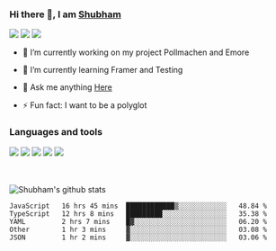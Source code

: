 ### Hi there 👋, I am <a href="https://shubhski.dev/" target="_blank">Shubham</a>

<a href="https://twitter.com/shubhski" target="_blank"><img src="https://img.icons8.com/color/48/000000/twitter.png"/></a>
<a href="https://www.linkedin.com/in/shubhski/" target="_blank"><img src="https://img.icons8.com/fluent/48/000000/linkedin.png"/></a>
<a href="mailto:shubham88ingh@gmail.com"><img src="https://img.icons8.com/ios/48/000000/important-mail.png"/></a>

- 🔭 I’m currently working on  my project Pollmachen and Emore
- 🌱 I’m currently learning Framer and Testing 

- 💬 Ask me anything [Here](https://github.com/shubhsk88/shubhsk88/issues)
- ⚡ Fun fact: I want to be a polyglot 

### Languages and tools


<div>
<img src="https://img.icons8.com/plasticine/48/000000/react.png"/>
<img src="https://img.icons8.com/color/48/000000/graphql.png"/>
<img src="https://img.icons8.com/color/48/000000/javascript.png"/>
<img src="https://img.icons8.com/color/48/000000/mongodb.png"/>
<img src="https://img.icons8.com/color/48/000000/nodejs.png"/>
</div>
<br/>
<br/>


![Shubham's github stats](https://github-readme-stats.vercel.app/api?username=shubhsk88&count_private=true&theme=theme=radical)

<!--START_SECTION:waka-->
```text
JavaScript   16 hrs 45 mins  ████████████▒░░░░░░░░░░░░   48.84 % 
TypeScript   12 hrs 8 mins   █████████░░░░░░░░░░░░░░░░   35.38 % 
YAML         2 hrs 7 mins    █▓░░░░░░░░░░░░░░░░░░░░░░░   06.20 % 
Other        1 hr 3 mins     ▓░░░░░░░░░░░░░░░░░░░░░░░░   03.08 % 
JSON         1 hr 2 mins     ▓░░░░░░░░░░░░░░░░░░░░░░░░   03.06 % 
```
<!--END_SECTION:waka-->



